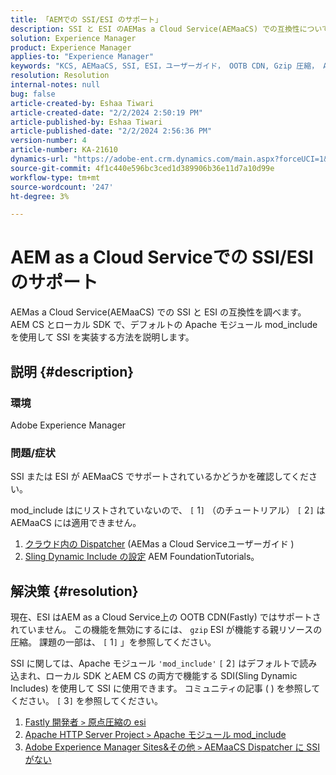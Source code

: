 ```yaml
---
title: 「AEMでの SSI/ESI のサポート」
description: SSI と ESI のAEMas a Cloud Service(AEMaaCS) での互換性について説明します。
solution: Experience Manager
product: Experience Manager
applies-to: "Experience Manager"
keywords: "KCS, AEMaaCS, SSI, ESI，ユーザーガイド， OOTB CDN, Gzip 圧縮， AEM foundation, SDI, SDK"
resolution: Resolution
internal-notes: null
bug: false
article-created-by: Eshaa Tiwari
article-created-date: "2/2/2024 2:50:19 PM"
article-published-by: Eshaa Tiwari
article-published-date: "2/2/2024 2:56:36 PM"
version-number: 4
article-number: KA-21610
dynamics-url: "https://adobe-ent.crm.dynamics.com/main.aspx?forceUCI=1&pagetype=entityrecord&etn=knowledgearticle&id=b9a17660-dac1-ee11-9079-6045bd006268"
source-git-commit: 4f1c440e596bc3ced1d389906b36e11d7a10d99e
workflow-type: tm+mt
source-wordcount: '247'
ht-degree: 3%

---
```


# AEM as a Cloud Serviceでの SSI/ESI のサポート


AEMas a Cloud Service(AEMaaCS) での SSI と ESI の互換性を調べます。 AEM CS とローカル SDK で、デフォルトの Apache モジュール mod_include を使用して SSI を実装する方法を説明します。

## 説明 {#description}


### <b>環境</b>

Adobe Experience Manager



### <b>問題/症状</b>

SSI または ESI が AEMaaCS でサポートされているかどうかを確認してください。

mod_include はにリストされていないので、 `[` 1`]` （のチュートリアル） `[` 2`]`  は AEMaaCS には適用できません。

1. [クラウド内の Dispatcher](https://experienceleague.adobe.com/docs/experience-manager-cloud-service/content/implementing/content-delivery/disp-overview.html?lang=ja) (AEMas a Cloud Serviceユーザーガイド )
2. [Sling Dynamic Include の設定](https://experienceleague.adobe.com/docs/experience-manager-learn/foundation/development/set-up-sling-dynamic-include.html?lang=ja) AEM FoundationTutorials。





## 解決策 {#resolution}


現在、ESI はAEM as a Cloud Service上の OOTB CDN(Fastly) ではサポートされていません。 この機能を無効にするには、 `gzip` ESI が機能する親リソースの圧縮。 課題の一部は、 `[` 1`]`  」を参照してください。

SSI に関しては、Apache モジュール `'mod_include'` `[` 2`]`  はデフォルトで読み込まれ、ローカル SDK とAEM CS の両方で機能する SDI(Sling Dynamic Includes) を使用して SSI に使用できます。 コミュニティの記事 ( ) を参照してください。 `[` 3`]`  を参照してください。

1. [Fastly 開発者 `>`  原点圧縮の esi](https://developer.fastly.com/reference/vcl/statements/esi/#esi-with-origin-compression)
2. [Apache HTTP Server Project `>`  Apache モジュール mod_include](https://httpd.apache.org/docs/2.4/mod/mod_include.html)
3. [Adobe Experience Manager Sites&amp;その他 `>`  AEMaaCS Dispatcher に SSI がない](https://experienceleaguecommunities.adobe.com/t5/adobe-experience-manager/lack-of-ssi-in-aemaacs-dispatcher/td-p/392044)

